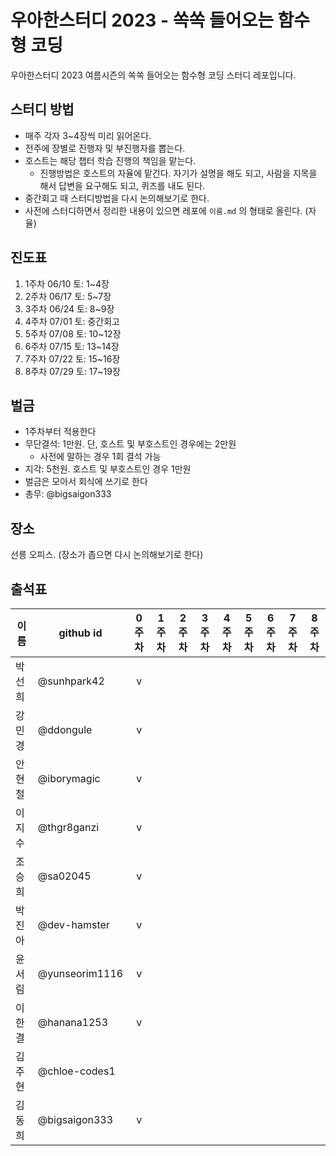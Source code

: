 # 우아한스터디 2023 - 쏙쏙 들어오는 함수형 코딩

우아한스터디 2023 여름시즌의 쏙쏙 들어오는 함수형 코딩 스터디 레포입니다.


## 스터디 방법

- 매주 각자 3~4장씩 미리 읽어온다.
- 전주에 장별로 진행자 및 부진행자를 뽑는다.
- 호스트는 해당 챕터 학습 진행의 책임을 맡는다.
	- 진행방법은 호스트의 자율에 맡긴다. 자기가 설명을 해도 되고, 사람을 지목을 해서 답변을 요구해도 되고, 퀴즈를 내도 된다.
- 중간회고 때 스터디방법을 다시 논의해보기로 한다.
- 사전에 스터디하면서 정리한 내용이 있으면 레포에 `이름.md`  의 형태로 올린다. (자율)

## 진도표

1. 1주차 06/10 토: 1~4장
2. 2주차 06/17 토: 5~7장
3. 3주차 06/24 토: 8~9장
4. 4주차 07/01 토: 중간회고
5. 5주차 07/08 토: 10~12장
6. 6주차 07/15 토: 13~14장
7. 7주차 07/22 토: 15~16장
8. 8주차 07/29 토: 17~19장


## 벌금

- 1주차부터 적용한다
- 무단결석: 1만원. 단, 호스트 및 부호스트인 경우에는 2만원
	- 사전에 말하는 경우 1회 결석 가능
- 지각: 5천원. 호스트 및 부호스트인 경우 1만원
- 벌금은 모아서 회식에 쓰기로 한다
- 총무: @bigsaigon333


## 장소
선릉 오피스. (장소가 좁으면 다시 논의해보기로 한다)


## 출석표
| 이름   | github id      | 0주차 | 1주차 | 2주차 | 3주차 | 4주차 | 5주차 | 6주차 | 7주차 | 8주차 |
| ------ | -------------- | :---: | :---: | :---: | :---: | :---: | :---: | :---: | :---: | :---: |
| 박선희 | @sunhpark42    |   v   |       |       |       |       |       |       |       |       |
| 강민경 | @ddongule      |   v   |       |       |       |       |       |       |       |       |
| 안현철 | @iborymagic    |   v   |       |       |       |       |       |       |       |       |
| 이지수 | @thgr8ganzi    |   v   |       |       |       |       |       |       |       |       |
| 조승희 | @sa02045       |   v   |       |       |       |       |       |       |       |       |
| 박진아 | @dev-hamster   |   v   |       |       |       |       |       |       |       |       |
| 윤서림 | @yunseorim1116 |   v   |       |       |       |       |       |       |       |       |
| 이한결 | @hanana1253    |   v   |       |       |       |       |       |       |       |       |
| 김주현 | @chloe-codes1  |       |       |       |       |       |       |       |       |       |
| 김동희 | @bigsaigon333  |   v   |       |       |       |       |       |       |       |       |
